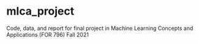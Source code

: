 # mlca_project
Code, data, and report for final project in Machine Learning Concepts and Applications (FOR 796) Fall 2021
